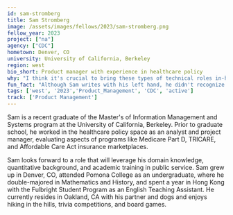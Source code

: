 ```yaml
---
id: sam-stromberg
title: Sam Stromberg
image: /assets/images/fellows/2023/sam-stromberg.png
fellow_year: 2023
project: ["na"]
agency: ["CDC"]
hometown: Denver, CO
university: University of California, Berkeley
region: west
bio_short: Product manager with experience in healthcare policy
why: "I think it's crucial to bring these types of technical roles in-house to ensure that efforts to modernize and improve usability of public services are ongoing and iterative. I feel privileged to be part of the second cohort of USDC Fellows operationalizing that goal."
fun_fact: "Although Sam writes with his left hand, he didn't recognize until adulthood that he's not really left-handed — in elementary school, he was allowed to choose a preferred hand, and he was stubborn enough to stick with his choice. Softball, golf, and racquet sports went from impossible to enjoyable once Sam let his guard down and did what came more naturally."
tags: ['west', '2023','Product_Management', 'CDC', 'active']
track: ['Product Management']
---
```


Sam is a recent graduate of the Master's of Information Management and Systems program at the University of California, Berkeley. Prior to graduate school, he worked in the healthcare policy space as an analyst and project manager, evaluating aspects of programs like Medicare Part D, TRICARE, and Affordable Care Act insurance marketplaces. 

Sam looks forward to a role that will leverage his domain knowledge, quantitative background, and academic training in public service. Sam grew up in Denver, CO, attended Pomona College as an undergraduate, where he double-majored in Mathematics and History, and spent a year in Hong Kong with the Fulbright Student Program as an English Teaching Assistant. He currently resides in Oakland, CA with his partner and dogs and enjoys hiking in the hills, trivia competitions, and board games.
